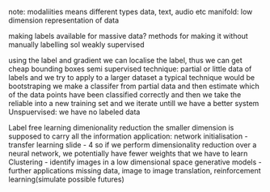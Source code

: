 

note: modaliities means different types data, text, audio etc
		manifold: low dimension representation of data


making labels available for massive data?
methods
for making it without manually labelling
sol
weakly supervised 

using the label and gradient we can localise the label, thus we can get cheap bounding boxes
semi supervised technique: partial or little data of labels and we try to apply to a larger dataset
a typical technique would be bootstraping we make a classifer from partial data and then estimate which of the data points have been classified correctly and then we take the reliable into a new training set and we iterate untill we have a better system
Unspuervised: we have no labeled data

Label free learning
dimenionality reduction
the smaller dimension is supposed to carry all the information
application: 
network initialisation - transfer learning slide - 4 
so if we perform dimensionality reduction over a neural network, we potentially have fewer weights that we have to learn 
Clustering - identify images in a low dimensional space
generative models - 
		further applications
			missing data, image to image translation, reinforcement learning(simulate possible futures)